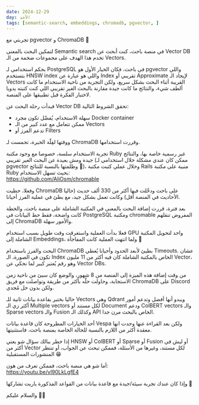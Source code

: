 ```yaml
---
date: 2024-12-29
day: الأحد
tags: [semantic-search, embeddings, chromadb, pgvector, ]
---
```


تجربتي مع pgvector و ChromaDB 🥲

لتمكين البحث بالمعنى Semantic search في منصة باحث، كنت أبحث عن Vector DB تخدم هذا الهدف على مجموعات ضخمة من الـ Vectors.

بحكم استخدامي لـ PostgreSQL في باحث، فكان الخيار الأول هو pgvector واللي بتستخدم HNSW index واللي هو عبارة عن Index تقريبي أو Approximate لإيجاد الـ Vectors القريبة أثناء البحث بشكل سريع، ولكن التجربة من ناحية الاستخدام ما كانت ألطف شيء، والنتائج ما كانت جيدة مقارنة بالبحث الغير تقريبي اللي كنت كتبته يدويا لاختبار الفكرة قبل تطبيقها على المنصة.

فبدأت رحلة البحث عن Vector DB تحقق الشروط التالية:
- سهلة الاستخدام، يُفضّل تكون مجرد Docker container
- ممكن تتعامل مع عدد كبير من الـ Vectors
- تدعم الفرز أو Filters

ووقتها لقِلّة الخبرة، تحمست لـ ChromaDB وقررت استخدامها.

تجربة الاستخدام سلسة، خصوصا مع وجود مكتبة Ruby غير رسمية خاصة بها، والنتائج جيدة ومش بعيدة عن البحث الغير تقريبي (ممكن كان عندي مشكلة خلال استخدامي لـ pgvector وظلمتها بالنسبة للنتائج 🤔)، وخلال عملي كتبت مكتبة Rails منبية على مكتبة Ruby بحيث تسهل الاستخدام:  
https://github.com/AliOsm/chromable

وفعلا، حطيت ChromaDB على باحث ودخّلت فيها أكثر من 330 ألف حديث (حاليا الأحاديث في المنصة أقل) وكانت تعمل بشكل جيد، مع بطئ في عملية الفرز أحيانا.

بعد فترة، قررت إضافة البحث بالمعنى في المكتبة الشاملة على منصة باحث، والخطة كانت واضحة، فقط حط البيانات في PostgreSQL ومكتبة chromable المفروض تنقلهم إلى ChromaDB والأمور سهلة.

فعلا بدأت العملية واستغرقت وقت طويل بسبب استخدام GPU واحد لتحويل المكتبة الشاملة إلى Embeddings، ولما انتهت العملية كانت المفاجأة 🎉

البحث والفرز باستخدام ChromaDB بطيئ لأبعد الحدود وأحيانا يُعطي Timeouts. عشان تكون في الصورة، الـ Index الخاص بالمكتبة الشاملة كان فيه أكثر من 11 مليون Vector، وهو رقم يُعتبر كبير لما نحكي عن Vector DBs.
 
من وقت إضافة هذه الميزة إلى المنصة من 8 شهور، والوضع كان سيئ من ناحية زمن الاستجابة، وحاولت حلّه بأكثر من طريقة وتواصلت مع فريق ChromaDB على Discord ولكن بدون حل مُجدي.

حاليا بختبر بقاعدة بيانات ثانية للـ Vectors وهي Qdrant ويبدو أنها أفضل وتدعم أمور أكثر زي الـ Multiple vectors لكل مستند أو Document ودعم ColBERT vectors والـ Sparse vectors والـ Fusion وكذلك الـ API الخاص بالبحث مرن جدا.

أحد الخيارات المطروحة كان قاعدة بيانات Vespa ولكن بعد القراءة عنها وجدت انها معقدة أكثر من اللازم بالنسبة للحالة الخاصة بمنصة باحث، فاستثنيتها.

إذا خطر ببالك سؤال شو يعني HNSW أو ColBERT أو Sparse أو Fusion أو ليش في أكثر من Vector لكل مستند، وغيرها من الأسئلة، فممكن تبحث عن الجواب، أو تنتظر المنشورات المستقبلية 😁

أما شو هي منصة باحث، فممكن تعرف من هون:  
https://youtu.be/vl90LkLgfE4

وإذا كان عندك تجربة سيئة/جيدة مع قاعدة بيانات من القواعد المذكورة ياريت تشاركها 👀

والسلام عليكم 👋🏻
